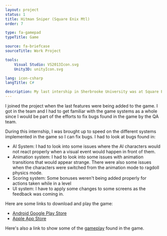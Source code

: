 ```yaml
---
layout: project
status: 1
title: Hitman Sniper (Square Enix Mtl)
order: 7

type: fa-gamepad
typeTitle: Game

source: fa-briefcase
sourceTitle: Work Project

tools:
    Visual Studio: VS2013Icon.svg
    Unity3D: unityIcon.svg

lang: icon-csharp
langTitle: C#

description: My last intership in Sherbrooke University was at Square Enix Montreal. This is the project I had the chance to work on in the summer of 2014.
---
```


I joined the project when the last features were being added to the game. I got in the team and I had to get familiar with the game systems as a whole since I would be part of the efforts to fix bugs found in the game by the QA team.

During this internship, I was brought up to speed on the different systems implemented in the game so I can fix bugs. I had to look at bugs found in:

- AI System: I had to look into some issues where the AI characters would not react properly when a visual event would happen in front of them.
- Animation system: I had to look into some issues with animation transitions that would appear strange. There were also some issues when the characters were switched from the animation mode to ragdoll physics mode.
- Scoring system: Some bonuses weren't being added properly for actions taken while in a level
- UI system: I have to apply some changes to some screens as the feedback was coming in.

Here are some links to download and play the game:

- [Android Google Play Store](https://play.google.com/store/apps/details?id=com.squareenixmontreal.hitmansniperandroid&hl=en_CA&gl=US)
- [Apple App Store](https://apps.apple.com/us/app/hitman-sniper/id904278510)

Here's also a link to show some of the [gameplay](https://www.youtube.com/watch?v=bByaDGi7SlI) found in the game.
